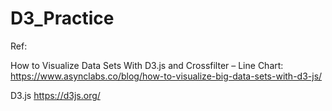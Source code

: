 # D3_Practice

Ref:

How to Visualize Data Sets With D3.js and Crossfilter – Line Chart:
https://www.asynclabs.co/blog/how-to-visualize-big-data-sets-with-d3-js/

D3.js
https://d3js.org/

